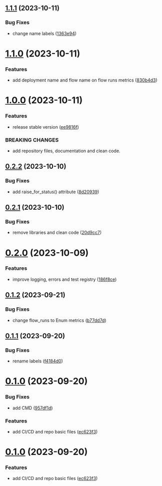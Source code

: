 ## [1.1.1](https://github.com/devops-ia/prometheus-prefect-exporter/compare/v1.1.0...v1.1.1) (2023-10-11)


### Bug Fixes

* change name labels ([1363e94](https://github.com/devops-ia/prometheus-prefect-exporter/commit/1363e946b44a17640dad2d423f519ed47a8cf666))

# [1.1.0](https://github.com/devops-ia/prometheus-prefect-exporter/compare/v1.0.0...v1.1.0) (2023-10-11)


### Features

* add deployment name and flow name on flow runs metrics ([830b4d3](https://github.com/devops-ia/prometheus-prefect-exporter/commit/830b4d3c1fc00b4e7d4b765fd303664f804ebf51))

# [1.0.0](https://github.com/devops-ia/prometheus-prefect-exporter/compare/v0.2.2...v1.0.0) (2023-10-11)


### Features

* release stable version ([ee9816f](https://github.com/devops-ia/prometheus-prefect-exporter/commit/ee9816fbff50f387b5775789155715e6f2afdb8b))


### BREAKING CHANGES

* add repository files, documentation and clean code.

## [0.2.2](https://github.com/devops-ia/prometheus-prefect-exporter/compare/v0.2.1...v0.2.2) (2023-10-10)


### Bug Fixes

* add raise_for_status() attribute ([8d20939](https://github.com/devops-ia/prometheus-prefect-exporter/commit/8d2093983f0e502b64e9b2c714338a2fc6152640))

## [0.2.1](https://github.com/devops-ia/prometheus-prefect-exporter/compare/v0.2.0...v0.2.1) (2023-10-10)


### Bug Fixes

* remove libraries and clean code ([20d9cc7](https://github.com/devops-ia/prometheus-prefect-exporter/commit/20d9cc73db1f1274c761e7c6b6218f60fbcbf6b8))

# [0.2.0](https://github.com/devops-ia/prometheus-prefect-exporter/compare/v0.1.2...v0.2.0) (2023-10-09)


### Features

* improve logging, errors and test registry ([186f8ce](https://github.com/devops-ia/prometheus-prefect-exporter/commit/186f8ce00ebc807b272dfde2b2efd3e57a92c48f))

## [0.1.2](https://github.com/devops-ia/prometheus-prefect-exporter/compare/v0.1.1...v0.1.2) (2023-09-21)


### Bug Fixes

* change flow_runs to Enum metrics ([b77dd7d](https://github.com/devops-ia/prometheus-prefect-exporter/commit/b77dd7d8ea7934b29345f0aa353abaa2df7f7e76))

## [0.1.1](https://github.com/devops-ia/prometheus-prefect-exporter/compare/v0.1.0...v0.1.1) (2023-09-20)


### Bug Fixes

* rename labels ([f4184d0](https://github.com/devops-ia/prometheus-prefect-exporter/commit/f4184d0d3cf2fe0085d2f21be8dfeb5946963173))

# [0.1.0](https://github.com/devops-ia/prometheus-prefect-exporter/compare/v0.0.1...v0.1.0) (2023-09-20)


### Bug Fixes

* add CMD ([957df1d](https://github.com/devops-ia/prometheus-prefect-exporter/commit/957df1d852481b3d8d92d0ab6da8c1073473711c))


### Features

* add CI/CD and repo basic files ([ec623f3](https://github.com/devops-ia/prometheus-prefect-exporter/commit/ec623f372d02c9881144ac9de6bb625dd25cccc3))

# [0.1.0](https://github.com/devops-ia/prometheus-prefect-exporter/compare/v0.0.1...v0.1.0) (2023-09-20)


### Features

* add CI/CD and repo basic files ([ec623f3](https://github.com/devops-ia/prometheus-prefect-exporter/commit/ec623f372d02c9881144ac9de6bb625dd25cccc3))
